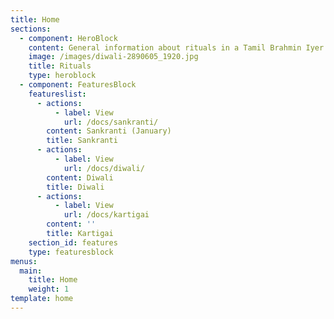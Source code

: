 ```yaml
---
title: Home
sections:
  - component: HeroBlock
    content: General information about rituals in a Tamil Brahmin Iyer household
    image: /images/diwali-2890605_1920.jpg
    title: Rituals
    type: heroblock
  - component: FeaturesBlock
    featureslist:
      - actions:
          - label: View
            url: /docs/sankranti/
        content: Sankranti (January)
        title: Sankranti
      - actions:
          - label: View
            url: /docs/diwali/
        content: Diwali
        title: Diwali
      - actions:
          - label: View
            url: /docs/kartigai
        content: ''
        title: Kartigai
    section_id: features
    type: featuresblock
menus:
  main:
    title: Home
    weight: 1
template: home
---
```


